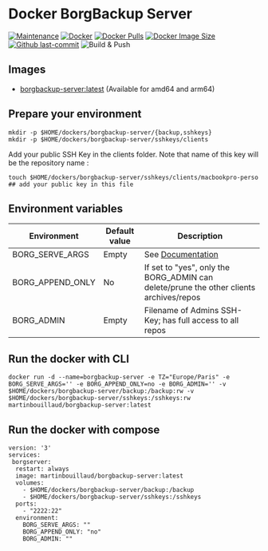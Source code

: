 # Docker BorgBackup Server

[![Maintenance](https://img.shields.io/badge/Maintained%3F-yes-green.svg)](https://GitHub.com/Naereen/StrapDown.js/graphs/commit-activity)  [![Docker](https://badgen.net/badge/icon/docker?icon=docker&label)](https://hub.docker.com/repository/docker/martinbouillaud/borgbackup-server/general) [![Docker Pulls](https://badgen.net/docker/pulls/martinbouillaud/borgbackup-server?icon=docker&label=pulls)](https://hub.docker.com/r/martinbouillaud/borgbackup-server:latest)  [![Docker Image Size](https://img.shields.io/docker/image-size/martinbouillaud/borgbackup-server?sort=date)](https://hub.docker.com/r/martinbouillaud/borgbackup-server/) [![Github last-commit](https://img.shields.io/github/last-commit/bilyboy785/docker-borgbackup-server)](https://github.com/bilyboy785/docker-borgbackup-server) ![Build & Push](https://github.com/bilyboy785/docker-borgbackup-server/actions/workflows/build-push.yml/badge.svg)

## Images
 * [borgbackup-server:latest](https://hub.docker.com/layers/martinbouillaud/borgbackup-server/latest/images/sha256-90760dc36730d7f94ebe736db8d37ef2f0c45828728fcf46aa5335f260deca3b?context=repo) (Available for amd64 and arm64)

## Prepare your environment
```
mkdir -p $HOME/dockers/borgbackup-server/{backup,sshkeys}
mkdir -p $HOME/dockers/borgbackup-server/sshkeys/clients
```

Add your public SSH Key in the clients folder. Note that name of this key will be the repository name : 

```
touch $HOME/dockers/borgbackup-server/sshkeys/clients/macbookpro-perso ## add your public key in this file
```
## Environment variables
| Environment  |  Default value  |  Description |
|---|---|---|
| BORG_SERVE_ARGS  |  Empty | See [Documentation](https://borgbackup.readthedocs.io/en/stable/usage/serve.html)  |
| BORG_APPEND_ONLY | No  |  If set to "yes", only the BORG_ADMIN can delete/prune the other clients archives/repos |
| BORG_ADMIN  | Empty  |  Filename of Admins SSH-Key; has full access to all repos |
## Run the docker with CLI

```
docker run -d --name=borgbackup-server -e TZ="Europe/Paris" -e BORG_SERVE_ARGS='' -e BORG_APPEND_ONLY=no -e BORG_ADMIN='' -v $HOME/dockers/borgbackup-server/backup:/backup:rw -v $HOME/dockers/borgbackup-server/sshkeys:/sshkeys:rw martinbouillaud/borgbackup-server:latest
```
## Run the docker with compose
```
version: '3'
services:
 borgserver:
  restart: always
  image: martinbouillaud/borgbackup-server:latest
  volumes:
    - $HOME/dockers/borgbackup-server/backup:/backup
    - $HOME/dockers/borgbackup-server/sshkeys:/sshkeys
  ports:
    - "2222:22"
  environment:
    BORG_SERVE_ARGS: ""
    BORG_APPEND_ONLY: "no"
    BORG_ADMIN: ""
```